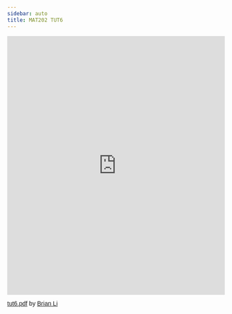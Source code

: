 ```yaml
---
sidebar: auto
title: MAT202 TUT6
---
```


<iframe class="scribd_iframe_embed" title="tut6.pdf" src="https://www.scribd.com/embeds/481999709/content?start_page=1&view_mode=scroll&access_key=key-rfnBryZhbZ7ShCLVmhHo" data-auto-height="true" data-aspect-ratio="0.9847161572052402" scrolling="no" width="100%" height="600" frameborder="0"></iframe><p  style="   margin: 12px auto 6px auto;   font-family: Helvetica,Arial,Sans-serif;   font-style: normal;   font-variant: normal;   font-weight: normal;   font-size: 14px;   line-height: normal;   font-size-adjust: none;   font-stretch: normal;   -x-system-font: none;   display: block;"   ><a title="View tut6.pdf on Scribd" href="https://www.scribd.com/document/481999709/tut6-pdf#from_embed"  style="text-decoration: underline;">tut6.pdf</a> by <a title="View Brian Li's profile on Scribd" href="https://www.scribd.com/user/514896959/Brian-Li#from_embed"  style="text-decoration: underline;">Brian Li</a></p>